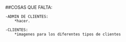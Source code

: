 ##COSAS QUE FALTA:

    -ADMIN DE CLIENTES:
        *hacer.

    -CLIENTES:
        *imagenes para los diferentes tipos de clientes

